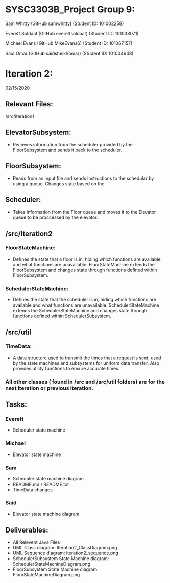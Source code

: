 # SYSC3303B_Project Group 9:
Sam Whitty              (GitHub samwhitty)      (Student ID: 101002258)

Everett	Soldaat         (GitHub everettsoldaat) (Student ID: 101038071)

Michael Evans           (GitHub MikeEvans6)     (Student ID: 101067157)

Said Omar               (GitHub saidsheikhomar) (Student ID: 101004648)

# Iteration 2:

02/15/2020

## Relevant Files:

/src/iteration1

## ElevatorSubsystem: 

- Recieves information from the scheduler provided by the FloorSubsystem and sends it back to the scheduler.

## FloorSubsystem: 

- Reads from an input file and sends instructions to the schedular by using a queue. Changes state based on the

## Scheduler:

- Takes information from the Floor queue and moves it to the Elevator queue to be 
proccessed by the elevator. 

## /src/iteration2

### FloorStateMachine:

- Defines the state that a floor is in, hiding which functions are available and what functions are unavailable. FloorStateMachine extends the FloorSubsystem and changes state through functions defined within FloorSubsystem.

### SchedulerStateMachine:

- Defines the state that the scheduler is in, hiding which functions are available and what functions are unavailable. SchedulerStateMachine extends the SchedulerStateMachine and changes state through functions defined within SchedulerSubsystem.

## /src/util

### TimeData:
- A data structure used to transmit the times that a request is sent, used by the state machines and subsystems for uniform data transfer. Also provides utility functions to ensure accurate times.

### All other classes ( found in /src and /src/util folders) are for the next iteration or previous iteration.

## Tasks:

### Everett
- Scheduler state machine

### Michael
- Elevator state machine

### Sam
- Scheduler state machine diagram
- README.md / README.txt
- TimeData changes

### Said
- Elevator state machine diagram

## Deliverables:
- All Relevent Java Files
- UML Class diagram: Iteration2_ClassDiagram.png
- UML Sequence diagram: iteration2_sequence.png
- SchedulerSubsystem State Machine diagram: SchedulerStateMachineDiagram.png
- FloorSubsystem State Machine diagram: FloorStateMachineDiagram.png
